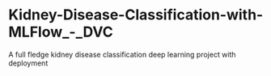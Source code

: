 # Kidney-Disease-Classification-with-MLFlow_-_DVC
A full fledge kidney disease classification deep learning project with deployment
